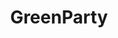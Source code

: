 ---
title: GreenParty
crosslinks:
- jillstein
- SethKaperDale
- WayOfTheBern
- collapse
- SecretNoMore
- Permaculture
- MargaretFlowers
- ukpolitics
- lastweektonight
- SandersForPresident
- GenderCritical
- HonorTheEarth
- AjamuBaraka
- RanktheVote
---